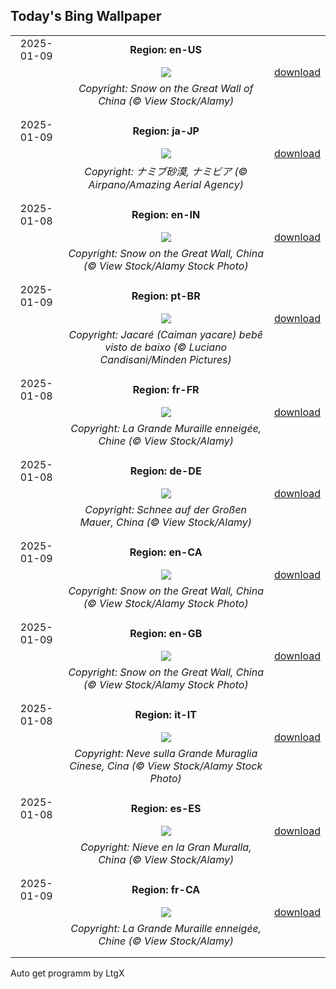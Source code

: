 ## Today's Bing Wallpaper
|      |      |      |
| :----: | :----: | :----: |
|2025-01-09|**Region: en-US**||
||![](https://www.bing.com/th?id=OHR.GreatWallStairs_EN-US0360405933_UHD.jpg&pid=hp&w=1152&h=648&rs=1&c=4)| [download](https://www.bing.com/th?id=OHR.GreatWallStairs_EN-US0360405933_UHD.jpg)|
||*Copyright: Snow on the Great Wall of China (© View Stock/Alamy)*
||
|||
|2025-01-09|**Region: ja-JP**||
||![](https://www.bing.com/th?id=OHR.NamibiaDunes_JA-JP9057669220_UHD.jpg&pid=hp&w=1152&h=648&rs=1&c=4)| [download](https://www.bing.com/th?id=OHR.NamibiaDunes_JA-JP9057669220_UHD.jpg)|
||*Copyright: ナミブ砂漠, ナミビア (© Airpano/Amazing Aerial Agency)*
||
|||
|2025-01-08|**Region: en-IN**||
||![](https://www.bing.com/th?id=OHR.GreatWallStairs_EN-IN4478048411_UHD.jpg&pid=hp&w=1152&h=648&rs=1&c=4)| [download](https://www.bing.com/th?id=OHR.GreatWallStairs_EN-IN4478048411_UHD.jpg)|
||*Copyright: Snow on the Great Wall, China (© View Stock/Alamy Stock Photo)*
||
|||
|2025-01-09|**Region: pt-BR**||
||![](https://www.bing.com/th?id=OHR.DiaNacionaldoFotografo_PT-BR5093198767_UHD.jpg&pid=hp&w=1152&h=648&rs=1&c=4)| [download](https://www.bing.com/th?id=OHR.DiaNacionaldoFotografo_PT-BR5093198767_UHD.jpg)|
||*Copyright: Jacaré (Caiman yacare) bebê visto de baixo (© Luciano Candisani/Minden Pictures)*
||
|||
|2025-01-08|**Region: fr-FR**||
||![](https://www.bing.com/th?id=OHR.GreatWallStairs_FR-FR2831168051_UHD.jpg&pid=hp&w=1152&h=648&rs=1&c=4)| [download](https://www.bing.com/th?id=OHR.GreatWallStairs_FR-FR2831168051_UHD.jpg)|
||*Copyright: La Grande Muraille enneigée, Chine (© View Stock/Alamy)*
||
|||
|2025-01-08|**Region: de-DE**||
||![](https://www.bing.com/th?id=OHR.GreatWallStairs_DE-DE7232445822_UHD.jpg&pid=hp&w=1152&h=648&rs=1&c=4)| [download](https://www.bing.com/th?id=OHR.GreatWallStairs_DE-DE7232445822_UHD.jpg)|
||*Copyright: Schnee auf der Großen Mauer, China (© View Stock/Alamy)*
||
|||
|2025-01-09|**Region: en-CA**||
||![](https://www.bing.com/th?id=OHR.GreatWallStairs_EN-CA8728749257_UHD.jpg&pid=hp&w=1152&h=648&rs=1&c=4)| [download](https://www.bing.com/th?id=OHR.GreatWallStairs_EN-CA8728749257_UHD.jpg)|
||*Copyright: Snow on the Great Wall, China (© View Stock/Alamy Stock Photo)*
||
|||
|2025-01-09|**Region: en-GB**||
||![](https://www.bing.com/th?id=OHR.GreatWallStairs_EN-GB9518457526_UHD.jpg&pid=hp&w=1152&h=648&rs=1&c=4)| [download](https://www.bing.com/th?id=OHR.GreatWallStairs_EN-GB9518457526_UHD.jpg)|
||*Copyright: Snow on the Great Wall, China (© View Stock/Alamy Stock Photo)*
||
|||
|2025-01-08|**Region: it-IT**||
||![](https://www.bing.com/th?id=OHR.GreatWallStairs_IT-IT6218183610_UHD.jpg&pid=hp&w=1152&h=648&rs=1&c=4)| [download](https://www.bing.com/th?id=OHR.GreatWallStairs_IT-IT6218183610_UHD.jpg)|
||*Copyright: Neve sulla Grande Muraglia Cinese, Cina (© View Stock/Alamy Stock Photo)*
||
|||
|2025-01-08|**Region: es-ES**||
||![](https://www.bing.com/th?id=OHR.GreatWallStairs_ES-ES6386971861_UHD.jpg&pid=hp&w=1152&h=648&rs=1&c=4)| [download](https://www.bing.com/th?id=OHR.GreatWallStairs_ES-ES6386971861_UHD.jpg)|
||*Copyright: Nieve en la Gran Muralla, China (© View Stock/Alamy)*
||
|||
|2025-01-09|**Region: fr-CA**||
||![](https://www.bing.com/th?id=OHR.GreatWallStairs_FR-CA6576775955_UHD.jpg&pid=hp&w=1152&h=648&rs=1&c=4)| [download](https://www.bing.com/th?id=OHR.GreatWallStairs_FR-CA6576775955_UHD.jpg)|
||*Copyright: La Grande Muraille enneigée, Chine (© View Stock/Alamy)*
||
|||

Auto get programm by LtgX
